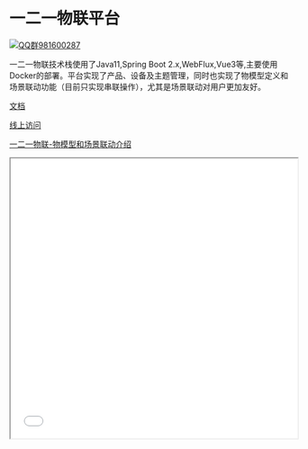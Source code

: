 # 一二一物联平台

[![QQ群981600287]()](https://qm.qq.com/cgi-bin/qm/qr?k=K5m27CkhDn3B_Owr-g6rfiTBC5DKEY59&jump_from=webapi)

一二一物联技术栈使用了Java11,Spring Boot 2.x,WebFlux,Vue3等,主要使用Docker的部署。平台实现了产品、设备及主题管理，同时也实现了物模型定义和场景联动功能（目前只实现串联操作），尤其是场景联动对用户更加友好。



[文档](http://document.makerknz.cn/)

[线上访问](http://tot.makerknz.cn/)



[一二一物联-物模型和场景联动介绍](http://note.makerknz.cn/%E4%B8%80%E4%BA%8C%E4%B8%80%E7%89%A9%E8%81%94-%E7%89%A9%E6%A8%A1%E5%9E%8B%E5%92%8C%E5%9C%BA%E6%99%AF%E8%81%94%E5%8A%A8.mp4)



<iframe height=498 width=510 src="本地视频路径">

<iframe height=498 width=510 src="视频地址">

<iframe height=498 width=510 src="http:">

### 架构图

![一二一物联架构图.png](http://note.makerknz.cn/%E4%B8%80%E4%BA%8C%E4%B8%80%E7%89%A9%E8%81%94%E6%9E%B6%E6%9E%84%E5%9B%BE.png)
